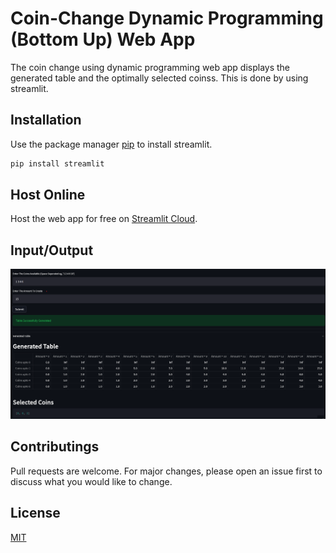 # Coin-Change Dynamic Programming (Bottom Up) Web App

The coin change using dynamic programming web app displays the generated table and the optimally selected coinss. This is done by using streamlit.

## Installation

Use the package manager [pip](https://pip.pypa.io/en/stable/) to install streamlit.

```bash
pip install streamlit
```
## Host Online
Host the web app for free on [Streamlit Cloud](https://share.streamlit.io/).


## Input/Output
![image](https://raw.githubusercontent.com/Azim-Islam/Coin-Change-Simulation-App/main/screenshot/io_ss.png)


## Contributings
Pull requests are welcome. For major changes, please open an issue first to discuss what you would like to change.

## License
[MIT](https://choosealicense.com/licenses/mit/)